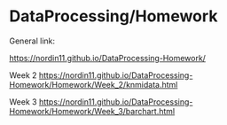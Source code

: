 # DataProcessing/Homework

General link:

https://nordin11.github.io/DataProcessing-Homework/


Week 2
https://nordin11.github.io/DataProcessing-Homework/Homework/Week_2/knmidata.html


Week 3
https://nordin11.github.io/DataProcessing-Homework/Homework/Week_3/barchart.html
